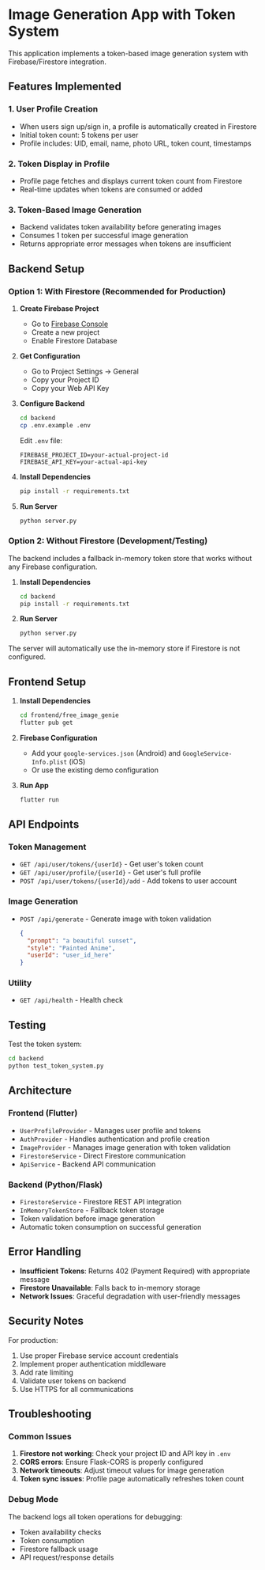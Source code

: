 # Image Generation App with Token System

This application implements a token-based image generation system with Firebase/Firestore integration.

## Features Implemented

### 1. User Profile Creation
- When users sign up/sign in, a profile is automatically created in Firestore
- Initial token count: 5 tokens per user
- Profile includes: UID, email, name, photo URL, token count, timestamps

### 2. Token Display in Profile
- Profile page fetches and displays current token count from Firestore
- Real-time updates when tokens are consumed or added

### 3. Token-Based Image Generation
- Backend validates token availability before generating images
- Consumes 1 token per successful image generation
- Returns appropriate error messages when tokens are insufficient

## Backend Setup

### Option 1: With Firestore (Recommended for Production)

1. **Create Firebase Project**
   - Go to [Firebase Console](https://console.firebase.google.com/)
   - Create a new project
   - Enable Firestore Database

2. **Get Configuration**
   - Go to Project Settings → General
   - Copy your Project ID
   - Copy your Web API Key

3. **Configure Backend**
   ```bash
   cd backend
   cp .env.example .env
   ```
   
   Edit `.env` file:
   ```
   FIREBASE_PROJECT_ID=your-actual-project-id
   FIREBASE_API_KEY=your-actual-api-key
   ```

4. **Install Dependencies**
   ```bash
   pip install -r requirements.txt
   ```

5. **Run Server**
   ```bash
   python server.py
   ```

### Option 2: Without Firestore (Development/Testing)

The backend includes a fallback in-memory token store that works without any Firebase configuration.

1. **Install Dependencies**
   ```bash
   cd backend
   pip install -r requirements.txt
   ```

2. **Run Server**
   ```bash
   python server.py
   ```

The server will automatically use the in-memory store if Firestore is not configured.

## Frontend Setup

1. **Install Dependencies**
   ```bash
   cd frontend/free_image_genie
   flutter pub get
   ```

2. **Firebase Configuration**
   - Add your `google-services.json` (Android) and `GoogleService-Info.plist` (iOS)
   - Or use the existing demo configuration

3. **Run App**
   ```bash
   flutter run
   ```

## API Endpoints

### Token Management
- `GET /api/user/tokens/{userId}` - Get user's token count
- `GET /api/user/profile/{userId}` - Get user's full profile
- `POST /api/user/tokens/{userId}/add` - Add tokens to user account

### Image Generation
- `POST /api/generate` - Generate image with token validation
  ```json
  {
    "prompt": "a beautiful sunset",
    "style": "Painted Anime",
    "userId": "user_id_here"
  }
  ```

### Utility
- `GET /api/health` - Health check

## Testing

Test the token system:
```bash
cd backend
python test_token_system.py
```

## Architecture

### Frontend (Flutter)
- `UserProfileProvider` - Manages user profile and tokens
- `AuthProvider` - Handles authentication and profile creation
- `ImageProvider` - Manages image generation with token validation
- `FirestoreService` - Direct Firestore communication
- `ApiService` - Backend API communication

### Backend (Python/Flask)
- `FirestoreService` - Firestore REST API integration
- `InMemoryTokenStore` - Fallback token storage
- Token validation before image generation
- Automatic token consumption on successful generation

## Error Handling

- **Insufficient Tokens**: Returns 402 (Payment Required) with appropriate message
- **Firestore Unavailable**: Falls back to in-memory storage
- **Network Issues**: Graceful degradation with user-friendly messages

## Security Notes

For production:
1. Use proper Firebase service account credentials
2. Implement proper authentication middleware
3. Add rate limiting
4. Validate user tokens on backend
5. Use HTTPS for all communications

## Troubleshooting

### Common Issues

1. **Firestore not working**: Check your project ID and API key in `.env`
2. **CORS errors**: Ensure Flask-CORS is properly configured
3. **Network timeouts**: Adjust timeout values for image generation
4. **Token sync issues**: Profile page automatically refreshes token count

### Debug Mode

The backend logs all token operations for debugging:
- Token availability checks
- Token consumption
- Firestore fallback usage
- API request/response details